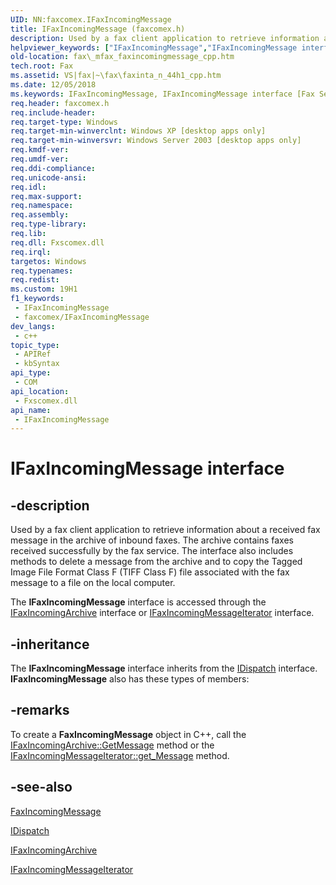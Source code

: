 ```yaml
---
UID: NN:faxcomex.IFaxIncomingMessage
title: IFaxIncomingMessage (faxcomex.h)
description: Used by a fax client application to retrieve information about a received fax message in the archive of inbound faxes.
helpviewer_keywords: ["IFaxIncomingMessage","IFaxIncomingMessage interface [Fax Service]","IFaxIncomingMessage interface [Fax Service]","described","_mfax_faxincomingmessage_cpp","fax._mfax_faxincomingmessage_cpp","faxcomex/IFaxIncomingMessage"]
old-location: fax\_mfax_faxincomingmessage_cpp.htm
tech.root: Fax
ms.assetid: VS|fax|~\fax\faxinta_n_44h1_cpp.htm
ms.date: 12/05/2018
ms.keywords: IFaxIncomingMessage, IFaxIncomingMessage interface [Fax Service], IFaxIncomingMessage interface [Fax Service],described, _mfax_faxincomingmessage_cpp, fax._mfax_faxincomingmessage_cpp, faxcomex/IFaxIncomingMessage
req.header: faxcomex.h
req.include-header: 
req.target-type: Windows
req.target-min-winverclnt: Windows XP [desktop apps only]
req.target-min-winversvr: Windows Server 2003 [desktop apps only]
req.kmdf-ver: 
req.umdf-ver: 
req.ddi-compliance: 
req.unicode-ansi: 
req.idl: 
req.max-support: 
req.namespace: 
req.assembly: 
req.type-library: 
req.lib: 
req.dll: Fxscomex.dll
req.irql: 
targetos: Windows
req.typenames: 
req.redist: 
ms.custom: 19H1
f1_keywords:
 - IFaxIncomingMessage
 - faxcomex/IFaxIncomingMessage
dev_langs:
 - c++
topic_type:
 - APIRef
 - kbSyntax
api_type:
 - COM
api_location:
 - Fxscomex.dll
api_name:
 - IFaxIncomingMessage
---
```


# IFaxIncomingMessage interface


## -description

Used by a fax client application to retrieve information about a received fax message in the archive of inbound faxes. The archive contains faxes received successfully by the fax service. The interface also includes methods to delete a message from the archive and to copy the Tagged Image File Format Class F (TIFF Class F) file associated with the fax message to a file on the local computer.

The <b>IFaxIncomingMessage</b> interface is accessed through the <a href="/previous-versions/windows/desktop/api/faxcomex/nn-faxcomex-ifaxincomingarchive">IFaxIncomingArchive</a> interface or <a href="/previous-versions/windows/desktop/api/faxcomex/nn-faxcomex-ifaxincomingmessageiterator">IFaxIncomingMessageIterator</a> interface.

## -inheritance

The <b>IFaxIncomingMessage</b> interface inherits from the <a href="/previous-versions/windows/desktop/api/oaidl/nn-oaidl-idispatch">IDispatch</a> interface. <b>IFaxIncomingMessage</b> also has these types of members:

## -remarks

To create a <b>FaxIncomingMessage</b> object in C++, call the <a href="/previous-versions/windows/desktop/fax/-mfax-faxincomingarchive-getmessage-vb">IFaxIncomingArchive::GetMessage</a> method or the <a href="/previous-versions/windows/desktop/fax/-mfax-faxincomingmessageiterator-message-vb">IFaxIncomingMessageIterator::get_Message</a> method.

## -see-also

<a href="/previous-versions/windows/desktop/fax/-mfax-faxincomingmessage">FaxIncomingMessage</a>



<a href="/previous-versions/windows/desktop/api/oaidl/nn-oaidl-idispatch">IDispatch</a>



<a href="/previous-versions/windows/desktop/api/faxcomex/nn-faxcomex-ifaxincomingarchive">IFaxIncomingArchive</a>



<a href="/previous-versions/windows/desktop/api/faxcomex/nn-faxcomex-ifaxincomingmessageiterator">IFaxIncomingMessageIterator</a>
